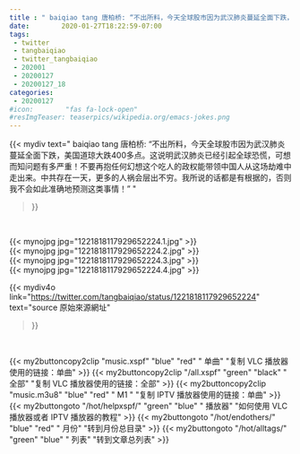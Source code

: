 ```yaml
---
title : " baiqiao tang 唐柏桥: “不出所料，今天全球股市因为武汉肺炎蔓延全面下跌，美国道琼大跌400多点。这说明武汉肺炎已经引起全球恐慌，可想而知问题有多严重！不要再抱任何幻想这个吃人的政权能带领中国人从这场劫难中走出来。中共存在一天，更多的人祸会层出不穷。我所说的话都是有根据的，否则我不会如此准确地预测这类事情！”  "
date:        2020-01-27T18:22:59-07:00
tags:
 - twitter
 - tangbaiqiao
 - twitter_tangbaiqiao
 - 202001
 - 20200127
 - 20200127_18
categories:
 - 20200127
#icon:        "fas fa-lock-open"
#resImgTeaser: teaserpics/wikipedia.org/emacs-jokes.png
---
```


{{< mydiv text=" baiqiao tang 唐柏桥: “不出所料，今天全球股市因为武汉肺炎蔓延全面下跌，美国道琼大跌400多点。这说明武汉肺炎已经引起全球恐慌，可想而知问题有多严重！不要再抱任何幻想这个吃人的政权能带领中国人从这场劫难中走出来。中共存在一天，更多的人祸会层出不穷。我所说的话都是有根据的，否则我不会如此准确地预测这类事情！”  "
>}}
<br>


 {{< mynojpg jpg="1221818117929652224.1.jpg" >}}<br>  {{< mynojpg jpg="1221818117929652224.2.jpg" >}}<br>  {{< mynojpg jpg="1221818117929652224.3.jpg" >}}<br>  {{< mynojpg jpg="1221818117929652224.4.jpg" >}}<br> 



{{< mydiv4o link="https://twitter.com/tangbaiqiao/status/1221818117929652224"
text="source 原始來源網址"
>}}


<br>

{{< my2buttoncopy2clip "music.xspf"        "blue"   "red"    " 单曲"  "复制 VLC 播放器使用的链接：单曲" >}} {{< my2buttoncopy2clip "/all.xspf"         "green"  "black"  " 全部"  "复制 VLC 播放器使用的链接：全部" >}} {{< my2buttoncopy2clip "music.m3u8"        "blue"   "red"    " M1 "    "复制 IPTV 播放器使用的链接：单曲" >}} {{< my2buttongoto      "/hot/helpxspf/"    "green"  "blue"   " 播放器" "如何使用 VLC 播放器或者 IPTV 播放器的教程" >}} {{< my2buttongoto      "/hot/endothers/"   "blue"   "red"    " 月份"   "转到月份总目录" >}} {{< my2buttongoto      "/hot/alltags/"     "green"  "blue"   " 列表"   "转到文章总列表" >}} 
